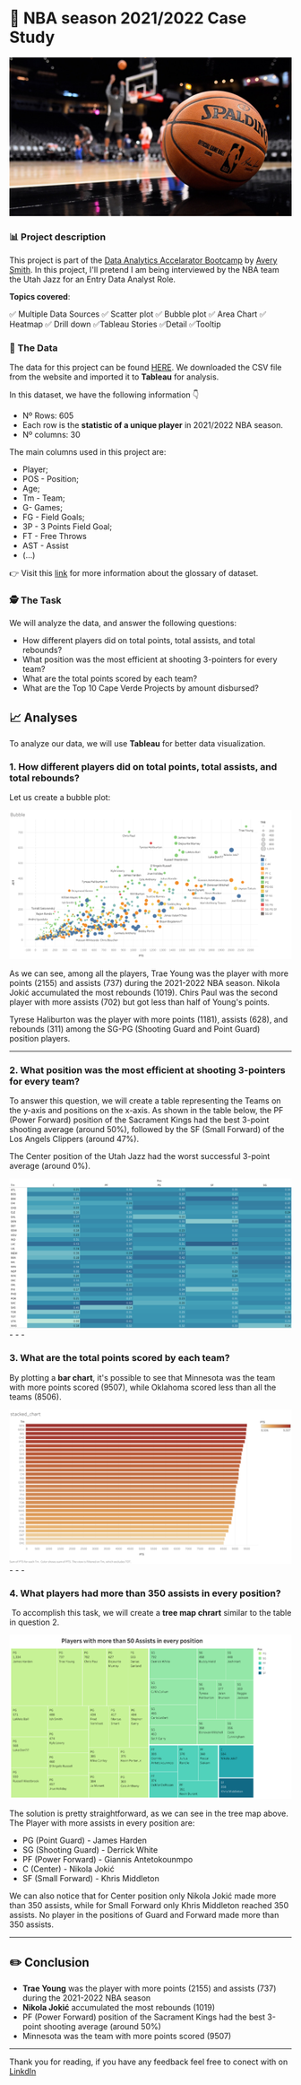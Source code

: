 # 🏀 NBA season 2021/2022 Case Study

<img src="images/projects/nba/home.JPG?raw=true">

### 📊 Project description

This project is part of the [Data Analytics Accelarator Bootcamp](https://www.datacareerjumpstart.com/) by [Avery Smith](https://www.linkedin.com/in/averyjsmith/). In this project, I'll pretend I am being interviewed by the NBA team the Utah Jazz for an Entry Data Analyst Role.

**Topics covered**:

✅ Multiple Data Sources
✅ Scatter plot
✅ Bubble plot
✅ Area Chart
✅ Heatmap 
✅ Drill down
✅Tableau Stories
✅Detail
✅Tooltip


### 💾 The Data

The data for this project can be found [HERE](https://www.basketball-reference.com/leagues/NBA_2022_totals.html). We downloaded the CSV file from the website and imported it to **Tableau** for analysis.

In this dataset, we have the following information 👇

* Nº Rows: 605
* Each row is the **statistic of a unique player** in 2021/2022 NBA season.
* Nº columns: 30

The main columns used in this project are:

* Player;
* POS - Position;
* Age;
* Tm - Team;
* G- Games;
* FG - Field Goals;
* 3P - 3 Points Field Goal;
* FT - Free Throws
* AST - Assist
* (...)

👉 Visit this [link](https://www.basketball-reference.com/leagues/NBA_2022_totals.html) for more information about the glossary of dataset.

### 🕵️ The Task

We will analyze the data, and answer the following questions:

* How different players did on total points, total assists, and total rebounds?
* What position was the most efficient at shooting 3-pointers for every team?
* What are the total points scored by each team?
* What are the Top 10 Cape Verde Projects by amount disbursed?

## 📈 Analyses

To analyze our data, we will use **Tableau** for better data visualization.

### 1\. How different players did on total points, total assists, and total rebounds?

Let us create a bubble plot:


<img src="images/projects/nba/Bubble.PNG?raw=true">

As we can see, among all the players, Trae Young was the player with more points (2155) and assists (737) during the 2021-2022 NBA season. Nikola Jokić accumulated the most rebounds (1019). Chirs Paul was the second player with more assists (702) but got less than half of Young's points. 

Tyrese Haliburton was the player with more points (1181), assists (628), and rebounds (311) among the SG-PG (Shooting Guard and Point Guard) position players.
- - -

### 2\. What position was the most efficient at shooting 3-pointers for every team?

To answer this question, we will create a table representing the Teams on the y-axis and positions on the x-axis. As shown in the table below, the PF (Power Forward) position of the Sacrament Kings had the best 3-point shooting average (around 50%), followed by the SF (Small Forward) of the Los Angels Clippers (around 47%).

The Center position of the Utah Jazz had the worst successful 3-point average (around 0%).

<img src="images/projects/nba/table.png?raw=true">
- - -


### 3\. What are the total points scored by each team?

By plotting a **bar chart**, it's possible to see that Minnesota was the team with more points scored (9507), while Oklahoma scored less than all the teams (8506).



<img src="images/projects/nba/stacked_chart.png?raw=true">
- - -

### 4\. What players had more than 350 assists in every position?

 To accomplish this task, we will create a **tree map chrart** similar to the table in question 2.

<img src="images/projects/nba/tree_map.png?raw=true">

The solution is pretty straightforward, as we can see in the tree map above. The Player with more assists in every position are:

- PG (Point Guard) - James Harden
- SG (Shooting Guard) - Derrick White
- PF (Power Forward) - Giannis Antetokounmpo
- C (Center) - Nikola Jokić
- SF (Small Forward) - Khris Middleton

We can also notice that for Center position only Nikola Jokić made more than 350 assists, while for Small Forward only Khris Middleton reached 350 assists. No player in the positions of Guard and Forward made more than 350 assists.
- - -

## ✏️ Conclusion

- **Trae Young** was the player with more points (2155) and assists (737) during the 2021-2022 NBA season
- **Nikola Jokić** accumulated the most rebounds (1019)
- PF (Power Forward) position of the Sacrament Kings had the best 3-point shooting average (around 50%)
- Minnesota was the team with more points scored (9507)

- - -

Thank you for reading, if you have any feedback feel free to conect with on [LinkdIn](https://www.linkedin.com/in/kelton-garcia-santos-a75060b3/)